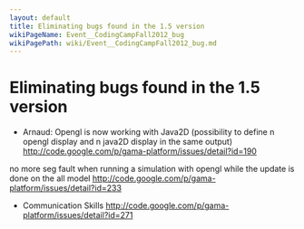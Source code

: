 ```yaml
---
layout: default
title: Eliminating bugs found in the 1.5 version
wikiPageName: Event__CodingCampFall2012_bug
wikiPagePath: wiki/Event__CodingCampFall2012_bug.md
---
```




# Eliminating bugs found in the 1.5 version
  * Arnaud: Opengl is now working with Java2D (possibility to define n opengl display and n java2D display in the same output)
http://code.google.com/p/gama-platform/issues/detail?id=190

no more seg fault when running a simulation with opengl while the update is done on the all model
http://code.google.com/p/gama-platform/issues/detail?id=233

  * Communication Skills http://code.google.com/p/gama-platform/issues/detail?id=271
